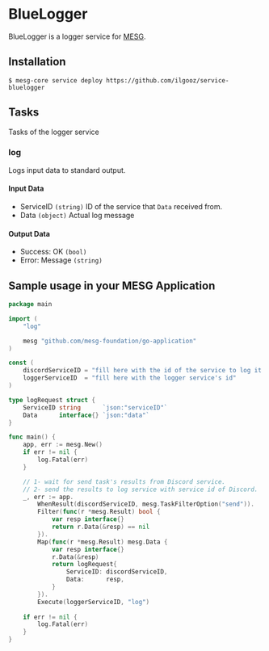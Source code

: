 
# BlueLogger

BlueLogger is a logger service for [MESG](https://mesg.tech).

  
## Installation
`$ mesg-core service deploy https://github.com/ilgooz/service-bluelogger`

## Tasks
Tasks of the logger service

### log
Logs input data to standard output.
#### Input Data
* ServiceID `(string)`
ID of the service that `Data` received from.
* Data `(object)`
Actual log message

#### Output Data
* Success: OK `(bool)`
* Error: Message `(string)`


## Sample usage in your MESG Application

```go
package main

import (
    "log"

    mesg "github.com/mesg-foundation/go-application"
)

const (
    discordServiceID = "fill here with the id of the service to log it's task outputs"
    loggerServiceID  = "fill here with the logger service's id"
)

type logRequest struct {
    ServiceID string      `json:"serviceID"`
    Data      interface{} `json:"data"`
}

func main() {
    app, err := mesg.New()
    if err != nil {
        log.Fatal(err)
    }

    // 1- wait for send task's results from Discord service.
    // 2- send the results to log service with service id of Discord.
    _, err := app.
        WhenResult(discordServiceID, mesg.TaskFilterOption("send")).
        Filter(func(r *mesg.Result) bool {
            var resp interface{}
            return r.Data(&resp) == nil
        }).
        Map(func(r *mesg.Result) mesg.Data {
            var resp interface{}
            r.Data(&resp)
            return logRequest{
                ServiceID: discordServiceID,
                Data:      resp,
            }
        }).
        Execute(loggerServiceID, "log")
        
    if err != nil {
        log.Fatal(err)
    }
}
```